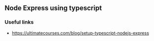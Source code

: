 ## Node Express using typescript

### Useful links
- https://ultimatecourses.com/blog/setup-typescript-nodejs-express